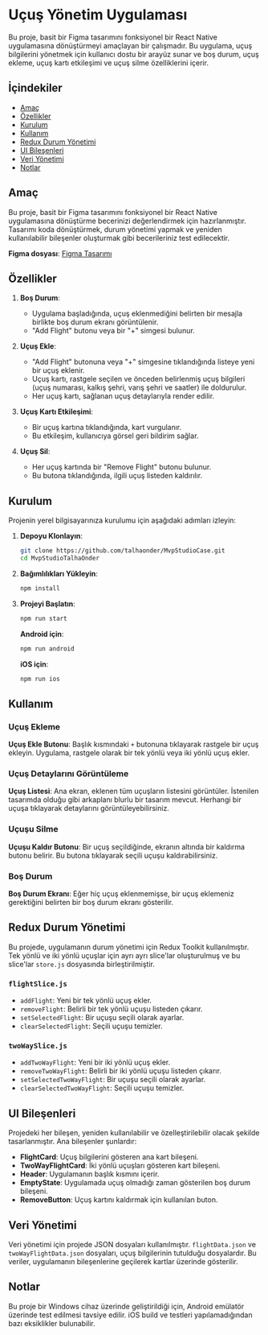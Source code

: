 # Uçuş Yönetim Uygulaması

Bu proje, basit bir Figma tasarımını fonksiyonel bir React Native uygulamasına dönüştürmeyi amaçlayan bir çalışmadır. Bu uygulama, uçuş bilgilerini yönetmek için kullanıcı dostu bir arayüz sunar ve boş durum, uçuş ekleme, uçuş kartı etkileşimi ve uçuş silme özelliklerini içerir.

## İçindekiler

- [Amaç](#amaç)
- [Özellikler](#özellikler)
- [Kurulum](#kurulum)
- [Kullanım](#kullanım)
- [Redux Durum Yönetimi](#redux-durum-yönetimi)
- [UI Bileşenleri](#ui-bileşenleri)
- [Veri Yönetimi](#veri-yönetimi)
- [Notlar](#notlar)

## Amaç

Bu proje, basit bir Figma tasarımını fonksiyonel bir React Native uygulamasına dönüştürme becerinizi değerlendirmek için hazırlanmıştır. Tasarımı koda dönüştürmek, durum yönetimi yapmak ve yeniden kullanılabilir bileşenler oluşturmak gibi becerileriniz test edilecektir.

**Figma dosyası**: [Figma Tasarımı](https://www.figma.com/design/cgODek1Y7g0s7B7VVhPlBn/mvpstudio-Case)

## Özellikler

1. **Boş Durum**:

   - Uygulama başladığında, uçuş eklenmediğini belirten bir mesajla birlikte boş durum ekranı görüntülenir.
   - "Add Flight" butonu veya bir "+" simgesi bulunur.

2. **Uçuş Ekle**:

   - "Add Flight" butonuna veya "+" simgesine tıklandığında listeye yeni bir uçuş eklenir.
   - Uçuş kartı, rastgele seçilen ve önceden belirlenmiş uçuş bilgileri (uçuş numarası, kalkış şehri, varış şehri ve saatler) ile doldurulur.
   - Her uçuş kartı, sağlanan uçuş detaylarıyla render edilir.

3. **Uçuş Kartı Etkileşimi**:

   - Bir uçuş kartına tıklandığında, kart vurgulanır.
   - Bu etkileşim, kullanıcıya görsel geri bildirim sağlar.

4. **Uçuş Sil**:
   - Her uçuş kartında bir "Remove Flight" butonu bulunur.
   - Bu butona tıklandığında, ilgili uçuş listeden kaldırılır.

## Kurulum

Projenin yerel bilgisayarınıza kurulumu için aşağıdaki adımları izleyin:

1. **Depoyu Klonlayın**:
   ```sh
   git clone https://github.com/talhaonder/MvpStudioCase.git
   cd MvpStudioTalhaOnder
   ```
2. **Bağımlılıkları Yükleyin**:
   ```sh
   npm install
   ```
3. **Projeyi Başlatın**:

   ```sh
   npm run start
   ```

   **Android için**:

   ```sh
   npm run android
   ```

   **iOS için**:

   ```sh
   npm run ios
   ```

## Kullanım

### Uçuş Ekleme

**Uçuş Ekle Butonu**: Başlık kısmındaki `+` butonuna tıklayarak rastgele bir uçuş ekleyin. Uygulama, rastgele olarak bir tek yönlü veya iki yönlü uçuş ekler.

### Uçuş Detaylarını Görüntüleme

**Uçuş Listesi**: Ana ekran, eklenen tüm uçuşların listesini görüntüler. İstenilen tasarımda olduğu gibi arkaplanı blurlu bir tasarım mevcut. Herhangi bir uçuşa tıklayarak detaylarını görüntüleyebilirsiniz.

### Uçuşu Silme

**Uçuşu Kaldır Butonu**: Bir uçuş seçildiğinde, ekranın altında bir kaldırma butonu belirir. Bu butona tıklayarak seçili uçuşu kaldırabilirsiniz.

### Boş Durum

**Boş Durum Ekranı**: Eğer hiç uçuş eklenmemişse, bir uçuş eklemeniz gerektiğini belirten bir boş durum ekranı gösterilir.

## Redux Durum Yönetimi

Bu projede, uygulamanın durum yönetimi için Redux Toolkit kullanılmıştır. Tek yönlü ve iki yönlü uçuşlar için ayrı ayrı slice'lar oluşturulmuş ve bu slice'lar `store.js` dosyasında birleştirilmiştir.

### `flightSlice.js`

- `addFlight`: Yeni bir tek yönlü uçuş ekler.
- `removeFlight`: Belirli bir tek yönlü uçuşu listeden çıkarır.
- `setSelectedFlight`: Bir uçuşu seçili olarak ayarlar.
- `clearSelectedFlight`: Seçili uçuşu temizler.

### `twoWaySlice.js`

- `addTwoWayFlight`: Yeni bir iki yönlü uçuş ekler.
- `removeTwoWayFlight`: Belirli bir iki yönlü uçuşu listeden çıkarır.
- `setSelectedTwoWayFlight`: Bir uçuşu seçili olarak ayarlar.
- `clearSelectedTwoWayFlight`: Seçili uçuşu temizler.

## UI Bileşenleri

Projedeki her bileşen, yeniden kullanılabilir ve özelleştirilebilir olacak şekilde tasarlanmıştır. Ana bileşenler şunlardır:

- **FlightCard**: Uçuş bilgilerini gösteren ana kart bileşeni.
- **TwoWayFlightCard**: İki yönlü uçuşları gösteren kart bileşeni.
- **Header**: Uygulamanın başlık kısmını içerir.
- **EmptyState**: Uygulamada uçuş olmadığı zaman gösterilen boş durum bileşeni.
- **RemoveButton**: Uçuş kartını kaldırmak için kullanılan buton.

## Veri Yönetimi

Veri yönetimi için projede JSON dosyaları kullanılmıştır. `flightData.json` ve `twoWayFlightData.json` dosyaları, uçuş bilgilerinin tutulduğu dosyalardır. Bu veriler, uygulamanın bileşenlerine geçilerek kartlar üzerinde gösterilir.

## Notlar

Bu proje bir Windows cihaz üzerinde geliştirildiği için, Android emülatör üzerinde test edilmesi tavsiye edilir. iOS build ve testleri yapılamadığından bazı eksiklikler bulunabilir.
